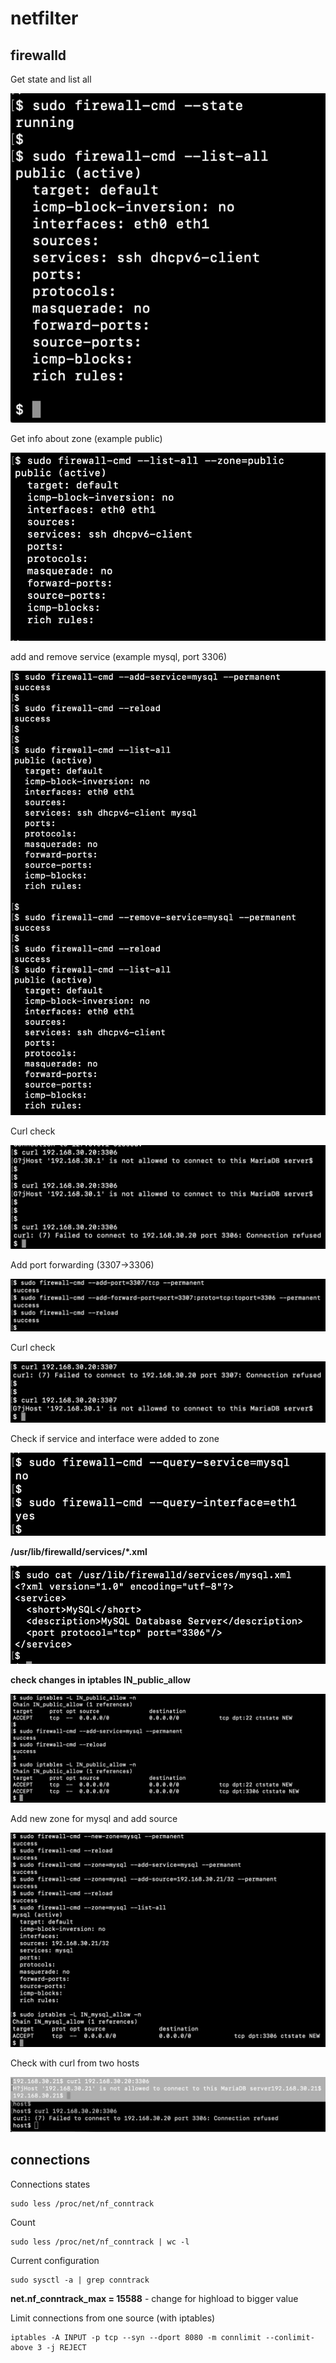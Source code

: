 # netfilter

## firewalld

Get state and list all

![firewall-cmd](screenshots/screenshot-firewall-cmd-basic.png)


Get info about zone (example public)

![public-zone](screenshots/screenshot-firewall-cmd-zone.png)


add and remove service (example mysql, port 3306)

![mysql-service](screenshots/screenshot-firewall-cmd-service.png)


Curl check

![mysql-service-curl](screenshots/screenshot-firewall-cmd-service-curl.png)


Add port forwarding (3307->3306)

![port-forward](screenshots/screenshot-firewall-cmd-forward.png)


Curl check

![port-forward-curl](screenshots/screenshot-firewall-cmd-forward-curl.png)


Check if service and interface were added to zone

![query](screenshots/screenshot-firewall-cmd-query.png)


**/usr/lib/firewalld/services/*.xml**

![query](screenshots/screenshot-firewall-cmd-service-xml.png)


**check changes in iptables IN_public_allow**

![query](screenshots/screenshot-firewall-cmd-IN_public_allow.png)


Add new zone for mysql and add source

![query](screenshots/screenshot-firewall-cmd-new-zone.png)


Check with curl from two hosts

![query](screenshots/screenshot-firewall-cmd-new-zone-check.png)


## connections
Connections states
```
sudo less /proc/net/nf_conntrack
```

Count
```
sudo less /proc/net/nf_conntrack | wc -l
```

Current configuration
```
sudo sysctl -a | grep conntrack
```
**net.nf_conntrack_max = 15588** - change for highload to bigger value

Limit connections from one source (with iptables)
```
iptables -A INPUT -p tcp --syn --dport 8080 -m connlimit --conlimit-above 3 -j REJECT
```